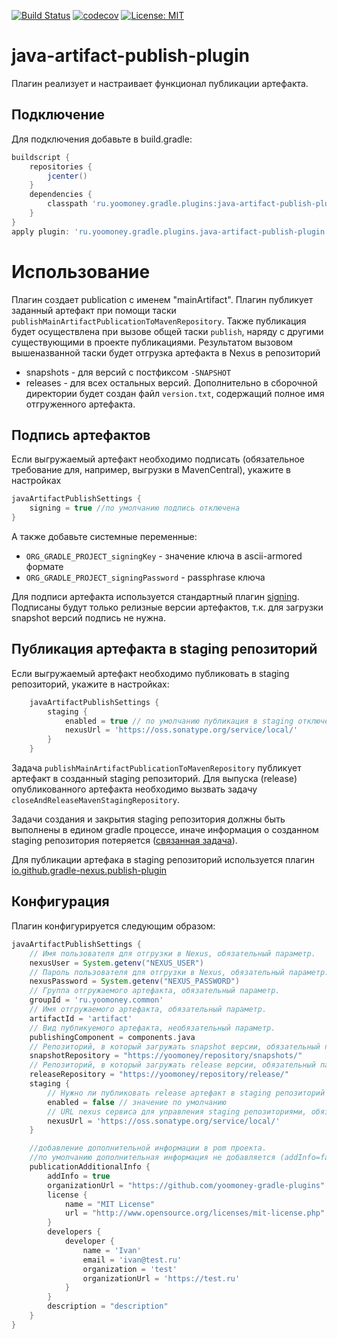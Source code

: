 [![Build Status](https://travis-ci.com/yoomoney-gradle-plugins/java-artifact-publish-plugin.svg?branch=master)](https://travis-ci.com/yoomoney-gradle-plugins/java-artifact-publish-plugin)
[![codecov](https://codecov.io/gh/yoomoney-gradle-plugins/java-artifact-publish-plugin/branch/master/graph/badge.svg)](https://codecov.io/gh/yoomoney-gradle-plugins/java-artifact-publish-plugin)
[![License: MIT](https://img.shields.io/badge/License-MIT-yellow.svg)](https://opensource.org/licenses/MIT)

# java-artifact-publish-plugin
Плагин реализует и настраивает функционал публикации артефакта.

## Подключение
Для подключения добавьте в build.gradle:
```groovy
buildscript {
    repositories {
        jcenter()
    }
    dependencies {
        classpath 'ru.yoomoney.gradle.plugins:java-artifact-publish-plugin:4.+'
    }
}
apply plugin: 'ru.yoomoney.gradle.plugins.java-artifact-publish-plugin'

```

# Использование

Плагин создает publication с именем "mainArtifact".
Плагин публикует заданный артефакт при помощи таски `publishMainArtifactPublicationToMavenRepository`.
Также публикация будет осуществлена при вызове общей таски `publish`, наряду с другими существующими в проекте публикациями.
Результатом вызовом вышеназванной таски будет отгрузка артефакта в Nexus в репозиторий
* snapshots - для версий с постфиксом `-SNAPSHOT`
* releases - для всех остальных версий.
Дополнительно в сборочной директории будет создан файл `version.txt`, 
содержащий полное имя отгруженного артефакта.

## Подпись артефактов
Если выгружаемый артефакт необходимо подписать (обязательное требование для, например, выгрузки в MavenCentral), укажите в настройках  
```groovy
javaArtifactPublishSettings {
    signing = true //по умолчанию подпись отключена
}
```  
А также добавьте системные переменные:
* `ORG_GRADLE_PROJECT_signingKey` - значение ключа в ascii-armored формате  
* `ORG_GRADLE_PROJECT_signingPassword` - passphrase ключа  
  
Для подписи артефакта используется стандартный плагин [signing](https://docs.gradle.org/current/userguide/signing_plugin.html).  
Подписаны будут только релизные версии артефактов, т.к. для загрузки snapshot версий подпись не нужна.

## Публикация артефакта в staging репозиторий
Если выгружаемый артефакт необходимо публиковать в staging репозиторий, укажите в настройках:
```groovy
    javaArtifactPublishSettings {
        staging {
            enabled = true // по умолчанию публикация в staging отключена
            nexusUrl = 'https://oss.sonatype.org/service/local/'
        }
    }
```
Задача `publishMainArtifactPublicationToMavenRepository` публикует артефакт в созданный staging репозиторий.
Для выпуска (release) опубликованного артефакта необходимо вызвать задачу `closeAndReleaseMavenStagingRepository`.

Задачи создания и закрытия staging репозитория должны быть выполнены в едином gradle процессе,
иначе информация о созданном staging репозитория потеряется ([связанная задача](https://github.com/gradle-nexus/publish-plugin/issues/19)).

Для публикации артефака в staging репозиторий используется плагин [io.github.gradle-nexus.publish-plugin](https://github.com/gradle-nexus/publish-plugin)

## Конфигурация

Плагин конфигурируется следующим образом:
```groovy
javaArtifactPublishSettings {
    // Имя пользователя для отгрузки в Nexus, обязательный параметр.
    nexusUser = System.getenv("NEXUS_USER")
    // Пароль пользователя для отгрузки в Nexus, обязательный параметр.
    nexusPassword = System.getenv("NEXUS_PASSWORD")
    // Группа отгружаемого артефакта, обязательный параметр.
    groupId = 'ru.yoomoney.common'
    // Имя отгружаемого артефакта, обязательный параметр.
    artifactId = 'artifact'
    // Вид публикуемого артефакта, необязательный параметр.
    publishingComponent = components.java
    // Репозиторий, в который загружать snapshot версии, обязательный параметр.
    snapshotRepository = "https://yoomoney/repository/snapshots/"
    // Репозиторий, в который загружать release версии, обязательный параметр если публикация в staging выключена 
    releaseRepository = "https://yoomoney/repository/release/"
    staging {
        // Нужно ли публиковать release артефакт в staging репозиторий
        enabled = false // значение по умолчанию
        // URL nexus сервиса для управления staging репозиториями, обязательный параметр если публикация в staging включена
        nexusUrl = 'https://oss.sonatype.org/service/local/'
    }

    //добавление дополнительной информации в pom проекта.
    //по умолчанию дополнительная информация не добавляется (addInfo=false).
    publicationAdditionalInfo {
        addInfo = true
        organizationUrl = "https://github.com/yoomoney-gradle-plugins"
        license {
            name = "MIT License"
            url = "http://www.opensource.org/licenses/mit-license.php"
        }
        developers {
            developer {
                name = 'Ivan'
                email = 'ivan@test.ru'
                organization = 'test'
                organizationUrl = 'https://test.ru'
            }
        }
        description = "description"
    }
}
```
